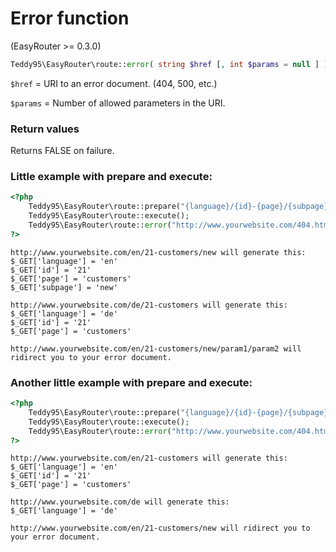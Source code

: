 # Error function

(EasyRouter >= 0.3.0)

```php
Teddy95\EasyRouter\route::error( string $href [, int $params = null ] )
```

```$href``` = URI to an error document. (404, 500, etc.)

```$params``` = Number of allowed parameters in the URI.

### Return values

Returns FALSE on failure.

### Little example with prepare and execute:

```php
<?php
	Teddy95\EasyRouter\route::prepare("{language}/{id}-{page}/{subpage}");
	Teddy95\EasyRouter\route::execute();
	Teddy95\EasyRouter\route::error("http://www.yourwebsite.com/404.html");
?>
```

```
http://www.yourwebsite.com/en/21-customers/new will generate this:
$_GET['language'] = 'en'
$_GET['id'] = '21'
$_GET['page'] = 'customers'
$_GET['subpage'] = 'new'

http://www.yourwebsite.com/de/21-customers will generate this:
$_GET['language'] = 'de'
$_GET['id'] = '21'
$_GET['page'] = 'customers'

http://www.yourwebsite.com/en/21-customers/new/param1/param2 will ridirect you to your error document.
```

### Another little example with prepare and execute:

```php
<?php
	Teddy95\EasyRouter\route::prepare("{language}/{id}-{page}/{subpage}");
	Teddy95\EasyRouter\route::execute();
	Teddy95\EasyRouter\route::error("http://www.yourwebsite.com/404.html", 2);
?>
```

```
http://www.yourwebsite.com/en/21-customers will generate this:
$_GET['language'] = 'en'
$_GET['id'] = '21'
$_GET['page'] = 'customers'

http://www.yourwebsite.com/de will generate this:
$_GET['language'] = 'de'

http://www.yourwebsite.com/en/21-customers/new will ridirect you to your error document.
```
